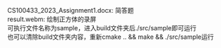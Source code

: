 CS100433_2023_Assignment1.docx: 简答题  
result.webm: 绘制正方体的录屏  
可执行文件名称为sample，进入build文件夹后./src/sample即可运行  
也可以清除build文件夹内容，重新cmake .. && make && ./src/sample运行  